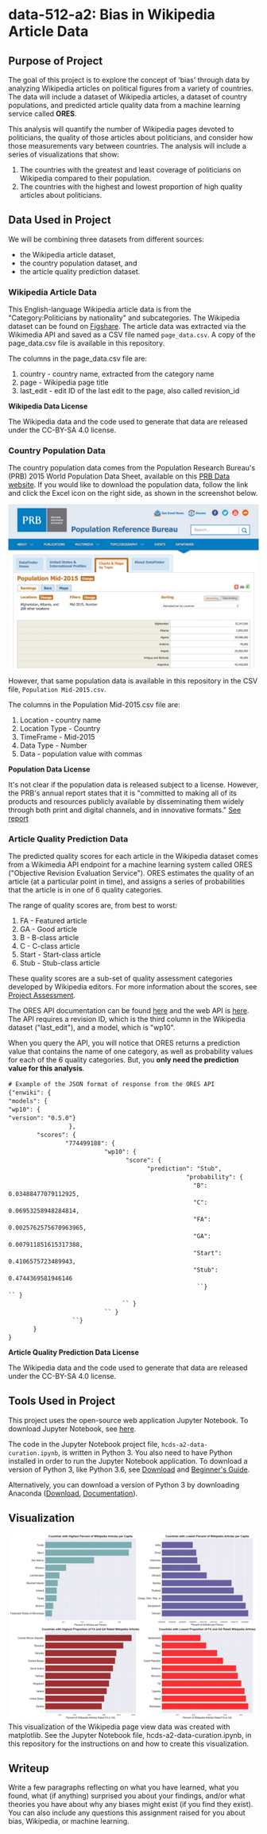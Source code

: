# data-512-a2: Bias in Wikipedia Article Data

## Purpose of Project
The goal of this project is to explore the concept of 'bias' through data by analyzing Wikipedia articles on political figures from a variety of countries. The data will include a dataset of Wikipedia articles, a dataset of country populations, and predicted article quality data from a machine learning service called __ORES__.  

This analysis will quantify the number of Wikipedia pages devoted to politicians, the quality of those articles about politicians, and consider how those measurements vary between countries. The analysis will include a series of visualizations that show:  
 1.	The countries with the greatest and least coverage of politicians on Wikipedia compared to their population. 
 2.	The countries with the highest and lowest proportion of high quality articles about politicians. 
 
## Data Used in Project

We will be combining three datasets from different sources:  
 - the Wikipedia article dataset,
 - the country population dataset, and
 - the article quality prediction dataset.

### Wikipedia Article Data

This English-language Wikipedia article data is from the "Category:Politicians by nationality" and subcategories. The Wikipedia dataset can be found on [Figshare](https://figshare.com/articles/Untitled_Item/5513449). The article data was extracted via the Wikimedia API and saved as a CSV file named `page_data.csv`. A copy of the page_data.csv file is available in this repository.  
  
The columns in the page_data.csv file are:  
 1. country - country name, extracted from the category name  
 2. page - Wikipedia page title  
 3. last_edit - edit ID of the last edit to the page, also called revision_id 
 
 __Wikipedia Data License__
 
The Wikipedia data and the code used to generate that data are released under the CC-BY-SA 4.0 license.  
 
### Country Population Data 

The country population data comes from the Population Research Bureau's (PRB) 2015 World Population Data Sheet, available on this [PRB Data website](http://www.prb.org/DataFinder/Topic/Rankings.aspx?ind=14). If you would like to download the population data, follow the link and click the Excel icon on the right side, as shown in the screenshot below.  
  
![alt text](https://raw.githubusercontent.com/orbitse/data-512-a2/master/population_data.jpeg)  
  
However, that same population data is available in this repository in the CSV file, `Population Mid-2015.csv`.  

The columns in the Population Mid-2015.csv file are:
  1. Location	- country name   
  2. Location Type	- Country   
  3. TimeFrame	- Mid-2015  
  4. Data Type	- Number  
  5. Data - population value with commas  

__Population Data License__  

It's not clear if the population data is released subject to a license. However, the PRB's annual report states that it is "committed to making all of its products and resources publicly available by disseminating them widely through both print and digital channels, and in innovative formats." [See report](http://www.prb.org/About/Annual-Report.aspx)

### Article Quality Prediction Data 

The predicted quality scores for each article in the Wikipedia dataset comes from a Wikimedia API endpoint for a machine learning system called ORES ("Objective Revision Evaluation Service"). ORES estimates the quality of an article (at a particular point in time), and assigns a series of probabilities that the article is in one of 6 quality categories.  

The range of quality scores are, from best to worst:  
  1.	FA - Featured article
  2.	GA - Good article
  3.	B - B-class article
  4.	C - C-class article
  5.	Start - Start-class article
  6.	Stub - Stub-class article  

These quality scores are a sub-set of quality assessment categories developed by Wikipedia editors. For more information about the scores, see [Project Assessment](https://en.wikipedia.org/wiki/Wikipedia:WikiProject_assessment#Grades).  

The ORES API documentation can be found [here](https://www.mediawiki.org/wiki/ORES) and the web API is [here](https://ores.wikimedia.org/v3/). The API requires a revision ID, which is the third column in the Wikipedia dataset ("last_edit"), and a model, which is "wp10". 

When you query the API, you will notice that ORES returns a prediction value that contains the name of one category, as well as probability values for each of the 6 quality categories. But, you __only need the prediction value for this analysis__.

`# Example of the JSON format of response from the ORES API`  
`{"enwiki": {`  
`"models": {`  
`"wp10": {`  
`"version": "0.5.0"}`  
`                 },`  
`        "scores": {`  
`                "774499188": {`  
`                           "wp10": {`  
`                                 "score": {`  
`                                       "prediction": "Stub",`  
`                                                  "probability": {`  
`                                                     "B": 0.03488477079112925,  `  
`                                                     "C": 0.06953258948284814,  `  
`                                                     "FA": 0.0025762575670963965,  `  
`                                                     "GA": 0.007911851615317388,  `    
`                                                     "Start": 0.4106575723489943,  `  
`                                                     "Stub": 0.4744369581946146  `  
`                                                      ``}  `
`                                         `` }  `  
`                                 `` }  `  
`                            `` }  `  
`                   ``}  `  
`        }  `  
`}`  

__Article Quality Prediction Data License__  

The Wikipedia data and the code used to generate that data are released under the CC-BY-SA 4.0 license.  

## Tools Used in Project

This project uses the open-source web application Jupyter Notebook. To download Jupyter Notebook, see [here](https://jupyter.org/install.html).

The code in the Jupyter Notebook project file, `hcds-a2-data-curation.ipynb`, is written in Python 3. You also need to have Python installed in order to run the Jupyter Notebook application. To download a version of Python 3, like Python 3.6, see [Download](https://www.python.org/downloads/) and [Beginner's Guide](https://wiki.python.org/moin/BeginnersGuide).  

Alternatively, you can download a version of Python 3 by downloading Anaconda ([Download](https://www.anaconda.com/download/), [Documentation](https://docs.anaconda.com/anaconda/)).

## Visualization 

![alt text](https://raw.githubusercontent.com/orbitse/data-512-a2/master/WikipediaBiasDataPlot.png)  
This visualization of the Wikipedia page view data was created with matplotlib. See the Jupyter Notebook file, hcds-a2-data-curation.ipynb, in this repository for the instructions on and how to create this visualization.

## Writeup 

Write a few paragraphs reflecting on what you have learned, what you found, what (if anything) surprised you about your findings, and/or what theories you have about why any biases might exist (if you find they exist). You can also include any questions this assignment raised for you about bias, Wikipedia, or machine learning. 
